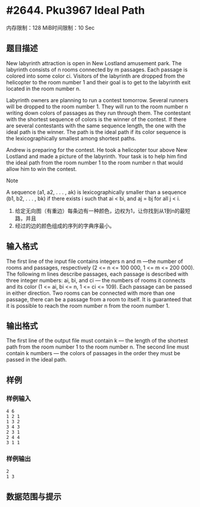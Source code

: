 # #2644. Pku3967 Ideal Path

内存限制：128 MiB时间限制：10 Sec

## 题目描述

New labyrinth attraction is open in New Lostland amusement park. The labyrinth consists of n rooms connected by m passages. Each passage is colored into some color ci. Visitors of the labyrinth are dropped from the helicopter to the room number 1 and their goal is to get to the labyrinth exit located in the room number n.

Labyrinth owners are planning to run a contest tomorrow. Several runners will be dropped to the room number 1. They will run to the room number n writing down colors of passages as they run through them. The contestant with the shortest sequence of colors is the winner of the contest. If there are several contestants with the same sequence length, the one with the ideal path is the winner. The path is the ideal path if its color sequence is the lexicographically smallest among shortest paths.

Andrew is preparing for the contest. He took a helicopter tour above New Lostland and made a picture of the labyrinth. Your task is to help him find the ideal path from the room number 1 to the room number n that would allow him to win the contest. 

Note

A sequence (a1, a2, . . . , ak) is lexicographically smaller than a sequence (b1, b2, . . . , bk) if there exists i such that ai < bi, and aj = bj for all j < i.

1. 给定无向图（有重边）每条边有一种颜色，边权为1，让你找到从1到n的最短路，并且 
2. 经过的边的颜色组成的序列的字典序最小。 

## 输入格式

The first line of the input file contains integers n and m &mdash;the number of rooms and passages, respectively (2 <= n <= 100 000, 1 <= m <= 200 000). The following m lines describe passages, each passage is described with three integer numbers: ai, bi, and ci &mdash; the numbers of rooms it connects and its color (1 <= ai, bi <= n, 1 <= ci <= 109). Each passage can be passed in either direction. Two rooms can be connected with more than one passage, there can be a passage from a room to itself. It is guaranteed that it is possible to reach the room number n from the room number 1.

## 输出格式

The first line of the output file must contain k &mdash; the length of the shortest path from the room number 1 to the room number n. The second line must contain k numbers &mdash; the colors of passages in the order they must be passed in the ideal path.

## 样例

### 样例输入

    
    4 6
    1 2 1
    1 3 2
    3 4 3
    2 3 1
    2 4 4
    3 1 1
    
    

### 样例输出

    
    2
    1 3
    
    

## 数据范围与提示
